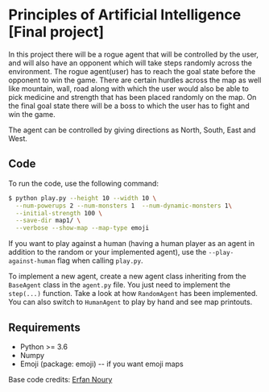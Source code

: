 # Principles of Artificial Intelligence \[Final project\]

In this project there will be a rogue agent that will be controlled by the user, and will also have an opponent which will take steps randomly across the environment. The rogue agent(user) has to reach the goal state before the opponent to win the game. There are certain hurdles across the map as well like mountain, wall, road along with which the user would also be able to pick medicine and strength that has been placed randomly on the map. On the final goal state there will be a boss to which the user has to fight and win the game.

The agent can be controlled by giving directions as North, South, East and West.

## Code

To run the code, use the following command:
```bash
$ python play.py --height 10 --width 10 \
  --num-powerups 2 --num-monsters 1  --num-dynamic-monsters 1\
  --initial-strength 100 \
  --save-dir map1/ \
  --verbose --show-map --map-type emoji
```

If you want to play against a human (having a human player as an agent in addition to the random or your implemented agent), use the `--play-against-human` flag when calling `play.py`.

To implement a new agent, create a new agent class inheriting from the `BaseAgent` class in the `agent.py` file. You just need to implement the `step(...)` function. Take a look at how `RandomAgent` has been implemented. You can also switch to `HumanAgent` to play by hand and see map printouts.

## Requirements
* Python >= 3.6
* Numpy
* Emoji (package: emoji) -- if you want emoji maps


Base code credits: [Erfan Noury](https://github.com/erfannoury)
